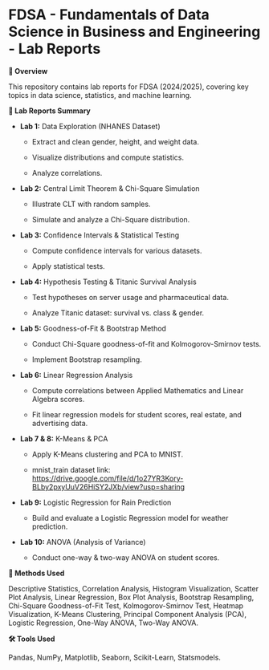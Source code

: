 # FDSA - Fundamentals of Data Science in Business and Engineering - Lab Reports

**🚀 Overview**

This repository contains lab reports for FDSA (2024/2025), covering key topics in data science, statistics, and machine learning.

**📌 Lab Reports Summary**

- **Lab 1:** Data Exploration (NHANES Dataset)

  - Extract and clean gender, height, and weight data.

  - Visualize distributions and compute statistics.

  - Analyze correlations.

- **Lab 2:** Central Limit Theorem & Chi-Square Simulation

  - Illustrate CLT with random samples.

  - Simulate and analyze a Chi-Square distribution.

- **Lab 3:** Confidence Intervals & Statistical Testing

  - Compute confidence intervals for various datasets.

  - Apply statistical tests.

- **Lab 4:** Hypothesis Testing & Titanic Survival Analysis

  - Test hypotheses on server usage and pharmaceutical data.

  - Analyze Titanic dataset: survival vs. class & gender.

- **Lab 5:** Goodness-of-Fit & Bootstrap Method

  - Conduct Chi-Square goodness-of-fit and Kolmogorov-Smirnov tests.

  - Implement Bootstrap resampling.

- **Lab 6:** Linear Regression Analysis

  - Compute correlations between Applied Mathematics and Linear Algebra scores.

  - Fit linear regression models for student scores, real estate, and advertising data.

- **Lab 7 & 8:** K-Means & PCA

  - Apply K-Means clustering and PCA to MNIST.

  - mnist_train dataset link: https://drive.google.com/file/d/1o27YR3Kory-BLby2pxyUuV26HiSY2JXb/view?usp=sharing

- **Lab 9:** Logistic Regression for Rain Prediction

  - Build and evaluate a Logistic Regression model for weather prediction.

- **Lab 10:** ANOVA (Analysis of Variance)

  - Conduct one-way & two-way ANOVA on student scores.

**🔬 Methods Used**

Descriptive Statistics, Correlation Analysis, Histogram Visualization, Scatter Plot Analysis, Linear Regression, Box Plot Analysis, Bootstrap Resampling, Chi-Square Goodness-of-Fit Test, Kolmogorov-Smirnov Test, Heatmap Visualization, K-Means Clustering, Principal Component Analysis (PCA), Logistic Regression, One-Way ANOVA, Two-Way ANOVA.

**🛠 Tools Used ️**

Pandas, NumPy, Matplotlib, Seaborn, Scikit-Learn, Statsmodels.

